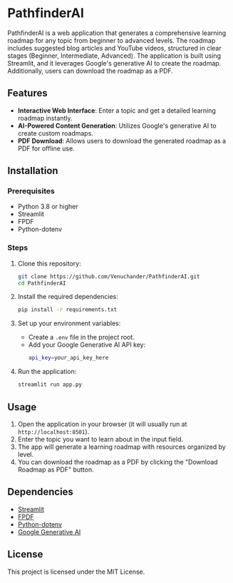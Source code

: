 # PathfinderAI

PathfinderAI is a web application that generates a comprehensive learning roadmap for any topic from beginner to advanced levels. The roadmap includes suggested blog articles and YouTube videos, structured in clear stages (Beginner, Intermediate, Advanced). The application is built using Streamlit, and it leverages Google's generative AI to create the roadmap. Additionally, users can download the roadmap as a PDF.

## Features

- **Interactive Web Interface**: Enter a topic and get a detailed learning roadmap instantly.
- **AI-Powered Content Generation**: Utilizes Google's generative AI to create custom roadmaps.
- **PDF Download**: Allows users to download the generated roadmap as a PDF for offline use.

## Installation

### Prerequisites

- Python 3.8 or higher
- Streamlit
- FPDF
- Python-dotenv

### Steps

1. Clone this repository:
    ```bash
    git clone https://github.com/Venuchander/PathfinderAI.git
    cd PathfinderAI
    ```

2. Install the required dependencies:
    ```bash
    pip install -r requirements.txt
    ```

3. Set up your environment variables:
    - Create a `.env` file in the project root.
    - Add your Google Generative AI API key:
      ```bash
      api_key=your_api_key_here
      ```

4. Run the application:
    ```bash
    streamlit run app.py
    ```

## Usage

1. Open the application in your browser (it will usually run at `http://localhost:8501`).
2. Enter the topic you want to learn about in the input field.
3. The app will generate a learning roadmap with resources organized by level.
4. You can download the roadmap as a PDF by clicking the "Download Roadmap as PDF" button.

## Dependencies

- [Streamlit](https://streamlit.io/)
- [FPDF](http://www.fpdf.org/)
- [Python-dotenv](https://pypi.org/project/python-dotenv/)
- [Google Generative AI](https://developers.google.com/generative-ai)

## License

This project is licensed under the MIT License.
